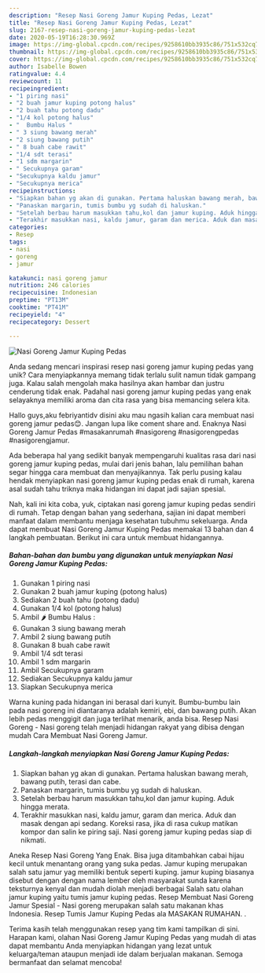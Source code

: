 ```yaml
---
description: "Resep Nasi Goreng Jamur Kuping Pedas, Lezat"
title: "Resep Nasi Goreng Jamur Kuping Pedas, Lezat"
slug: 2167-resep-nasi-goreng-jamur-kuping-pedas-lezat
date: 2020-05-19T16:28:30.969Z
image: https://img-global.cpcdn.com/recipes/9258610bb3935c86/751x532cq70/nasi-goreng-jamur-kuping-pedas-foto-resep-utama.jpg
thumbnail: https://img-global.cpcdn.com/recipes/9258610bb3935c86/751x532cq70/nasi-goreng-jamur-kuping-pedas-foto-resep-utama.jpg
cover: https://img-global.cpcdn.com/recipes/9258610bb3935c86/751x532cq70/nasi-goreng-jamur-kuping-pedas-foto-resep-utama.jpg
author: Isabelle Bowen
ratingvalue: 4.4
reviewcount: 11
recipeingredient:
- "1 piring nasi"
- "2 buah jamur kuping potong halus"
- "2 buah tahu potong dadu"
- "1/4 kol potong halus"
- "  Bumbu Halus "
- " 3 siung bawang merah"
- "2 siung bawang putih"
- " 8 buah cabe rawit"
- "1/4 sdt terasi"
- "1 sdm margarin"
- " Secukupnya garam"
- "Secukupnya kaldu jamur"
- "Secukupnya merica"
recipeinstructions:
- "Siapkan bahan yg akan di gunakan. Pertama haluskan bawang merah, bawang putih, terasi dan cabe."
- "Panaskan margarin, tumis bumbu yg sudah di haluskan."
- "Setelah berbau harum masukkan tahu,kol dan jamur kuping. Aduk hingga merata."
- "Terakhir masukkan nasi, kaldu jamur, garam dan merica. Aduk dan masak dengan api sedang. Koreksi rasa, jika di rasa cukup matikan kompor dan salin ke piring saji. Nasi goreng jamur kuping pedas siap di nikmati."
categories:
- Resep
tags:
- nasi
- goreng
- jamur

katakunci: nasi goreng jamur 
nutrition: 246 calories
recipecuisine: Indonesian
preptime: "PT13M"
cooktime: "PT41M"
recipeyield: "4"
recipecategory: Dessert

---
```



![Nasi Goreng Jamur Kuping Pedas](https://img-global.cpcdn.com/recipes/9258610bb3935c86/751x532cq70/nasi-goreng-jamur-kuping-pedas-foto-resep-utama.jpg)

Anda sedang mencari inspirasi resep nasi goreng jamur kuping pedas yang unik? Cara menyiapkannya memang tidak terlalu sulit namun tidak gampang juga. Kalau salah mengolah maka hasilnya akan hambar dan justru cenderung tidak enak. Padahal nasi goreng jamur kuping pedas yang enak selayaknya memiliki aroma dan cita rasa yang bisa memancing selera kita.

Hallo guys,aku febriyantidv disini aku mau ngasih kalian cara membuat nasi goreng jamur pedas😊. Jangan lupa like coment share and. Enaknya Nasi Goreng Jamur Pedas #masakanrumah #nasigoreng #nasigorengpedas #nasigorengjamur.

Ada beberapa hal yang sedikit banyak mempengaruhi kualitas rasa dari nasi goreng jamur kuping pedas, mulai dari jenis bahan, lalu pemilihan bahan segar hingga cara membuat dan menyajikannya. Tak perlu pusing kalau hendak menyiapkan nasi goreng jamur kuping pedas enak di rumah, karena asal sudah tahu triknya maka hidangan ini dapat jadi sajian spesial.


Nah, kali ini kita coba, yuk, ciptakan nasi goreng jamur kuping pedas sendiri di rumah. Tetap dengan bahan yang sederhana, sajian ini dapat memberi manfaat dalam membantu menjaga kesehatan tubuhmu sekeluarga. Anda dapat membuat Nasi Goreng Jamur Kuping Pedas memakai 13 bahan dan 4 langkah pembuatan. Berikut ini cara untuk membuat hidangannya.

<!--inarticleads1-->

##### Bahan-bahan dan bumbu yang digunakan untuk menyiapkan Nasi Goreng Jamur Kuping Pedas:

1. Gunakan 1 piring nasi
1. Gunakan 2 buah jamur kuping (potong halus)
1. Sediakan 2 buah tahu (potong dadu)
1. Gunakan 1/4 kol (potong halus)
1. Ambil  🌶 Bumbu Halus :
1. Gunakan  3 siung bawang merah
1. Ambil 2 siung bawang putih
1. Gunakan  8 buah cabe rawit
1. Ambil 1/4 sdt terasi
1. Ambil 1 sdm margarin
1. Ambil  Secukupnya garam
1. Sediakan Secukupnya kaldu jamur
1. Siapkan Secukupnya merica


Warna kuning pada hidangan ini berasal dari kunyit. Bumbu-bumbu lain pada nasi goreng ini diantaranya adalah kemiri, ebi, dan bawang putih. Akan lebih pedas menggigit dan juga terlihat menarik, anda bisa. Resep Nasi Goreng - Nasi goreng telah menjadi hidangan rakyat yang dibisa dengan mudah Cara Membuat Nasi Goreng Jamur. 

<!--inarticleads2-->

##### Langkah-langkah menyiapkan Nasi Goreng Jamur Kuping Pedas:

1. Siapkan bahan yg akan di gunakan. Pertama haluskan bawang merah, bawang putih, terasi dan cabe.
1. Panaskan margarin, tumis bumbu yg sudah di haluskan.
1. Setelah berbau harum masukkan tahu,kol dan jamur kuping. Aduk hingga merata.
1. Terakhir masukkan nasi, kaldu jamur, garam dan merica. Aduk dan masak dengan api sedang. Koreksi rasa, jika di rasa cukup matikan kompor dan salin ke piring saji. Nasi goreng jamur kuping pedas siap di nikmati.


Aneka Resep Nasi Goreng Yang Enak. Bisa juga ditambahkan cabai hijau kecil untuk menantang orang yang suka pedas. Jamur kuping merupakan salah satu jamur yag memiliki bentuk seperti kuping. jamur kuping biasanya disebut dengan dengan nama lember oleh masyarakat sunda karena teksturnya kenyal dan mudah diolah menjadi berbagai Salah satu olahan jamur kuping yaitu tumis jamur kuping pedas. Resep Membuat Nasi Goreng Jamur Spesial - Nasi goreng merupakan salah satu makanan khas Indonesia. Resep Tumis Jamur Kuping Pedas ala MASAKAN RUMAHAN. . 

Terima kasih telah menggunakan resep yang tim kami tampilkan di sini. Harapan kami, olahan Nasi Goreng Jamur Kuping Pedas yang mudah di atas dapat membantu Anda menyiapkan hidangan yang lezat untuk keluarga/teman ataupun menjadi ide dalam berjualan makanan. Semoga bermanfaat dan selamat mencoba!
